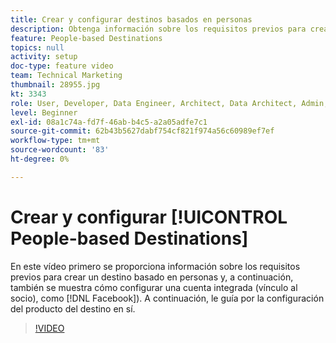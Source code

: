 ```yaml
---
title: Crear y configurar destinos basados en personas
description: Obtenga información sobre los requisitos previos para crear un destino basado en personas y también cómo configurar una cuenta integrada (vínculo al socio, como Facebook). Aprenda la configuración del producto del destino en sí.
feature: People-based Destinations
topics: null
activity: setup
doc-type: feature video
team: Technical Marketing
thumbnail: 28955.jpg
kt: 3343
role: User, Developer, Data Engineer, Architect, Data Architect, Admin, Leader
level: Beginner
exl-id: 08a1c74a-fd7f-46ab-b4c5-a2a05adfe7c1
source-git-commit: 62b43b5627dabf754cf821f974a56c60989ef7ef
workflow-type: tm+mt
source-wordcount: '83'
ht-degree: 0%

---
```


# Crear y configurar [!UICONTROL People-based Destinations]

En este vídeo primero se proporciona información sobre los requisitos previos para crear un destino basado en personas y, a continuación, también se muestra cómo configurar una cuenta integrada (vínculo al socio), como [!DNL Facebook]). A continuación, le guía por la configuración del producto del destino en sí.

>[!VIDEO](https://video.tv.adobe.com/v/28955/?quality=12)
